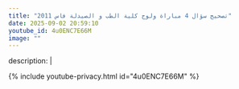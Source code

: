 ```yaml
---
title: "تصحيح سؤال 4 مباراة ولوج كلية الطب و الصيدلة فاس 2011"
date: 2025-09-02 20:59:10 
youtube_id: 4u0ENC7E66M
image: ""
---
```

description: |
  
{% include youtube-privacy.html id="4u0ENC7E66M" %}
